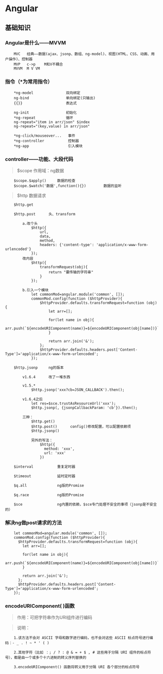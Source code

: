 # Angular

## 基础知识

### Angular是什么——MVVM

		MVC   经典——数据(ajax、jsonp、数组、ng-model)、视图(HTML、CSS、动画、用户操作)、控制器
		MVP   c->p    M和V不耦合
		MVVM  M V VM

### 指令（*为常用指令）

		*ng-model               双向绑定
		ng-bind                 单向绑定(只输出)
		{{}}					表达式
		
		ng-init                 初始化
		*ng-repeat              循环
		ng-repeat="item in arr/json" $index
		ng-repeat="(key,value) in arr/json"
		
		*ng-click/mouseover...   事件
		*ng-controller           控制器
		*ng-app                  引入模块

### controller——功能、大段代码

> $scope		作用域：ng数据

		$scope.$apply()		数据的检查
		$scope.$watch('数据',function(){})		数据的监听

> $http		数据请求

		$http.get
		
		$http.post		头、transform
		
			a.改个头
			    $http({
			      	url,
			      	data,
			      	method,
			      	headers: {'content-type': 'application/x-www-form-urlencoded'}
			    });
			改内容
			    $http({
			      	transformRequest(obj){
			        	return "要传输的字符串"
			      	}
			    });
		    
			b.引入一个模块
				let commonMod=angular.module('common', []);
				commonMod.config(function ($httpProvider){
				  	$httpProvider.defaults.transformRequest=function (obj){
				    	let arr=[];
				
					    for(let name in obj){
					      	arr.push(`${encodeURIComponent(name)}=${encodeURIComponent(obj[name])}`);
					    }
				
				    	return arr.join('&');
				  	};
				  	$httpProvider.defaults.headers.post['Content-Type']='application/x-www-form-urlencoded';
				});
		
		$http.jsonp		ng的版本
		
		    v1.6.4		改了一堆东西
			
			v1.5.*
				$http.jsonp('xxx?cb=JSON_CALLBACK').then();
				
			v1.6.4之后
			  	let res=$sce.trustAsResourceUrl('xxx');
			  	$http.jsonp(, {jsonpCallbackParam: 'cb'}).then();
			
			三种：
				$http.get()
				$http.post()      config()修改配置，可以配置依赖项
				$http.jsonp()
				
				另外的写法：
					$http({
					  method: 'xxx',
					  url: 'xxx'
					})
					
		$interval			重复定时器
		
		$timeout			延时定时器
		
		$q.all				ng版的Promise
		
		$q.race				ng版的Promise
		
		$sce				ng内置的依赖，$sce专门处理不安全的事项（jsonp是不安全的）

### 解决ng做post请求的方法

```
	let commonMod=angular.module('common', []);
	commonMod.config(function ($httpProvider){
	  $httpProvider.defaults.transformRequest=function (obj){
	    let arr=[];
	
	    for(let name in obj){
	      arr.push(`${encodeURIComponent(name)}=${encodeURIComponent(obj[name])}`);
	    }
	
	    return arr.join('&');
	  };
	  $httpProvider.defaults.headers.post['Content-Type']='application/x-www-form-urlencoded';
	});
```

### encodeURIComponent( )函数

> 作用：可把字符串作为URI组件进行编码

> 说明：

		1.该方法不会对 ASCII 字母和数字进行编码，也不会对这些 ASCII 标点符号进行编码：- _ . ! ~ * ' ( )
		
		2.其他字符（比如 ：; / ? : @ & = + $ , # 这些用于分隔 URI 组件的标点符号），都是由一个或多个十六进制的转义序列替换的
		
		3.encodeURIComponent() 函数将转义用于分隔 URI 各个部分的标点符号
